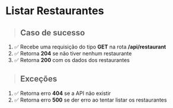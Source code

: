 # Listar Restaurantes

> ## Caso de sucesso

1. ✅ Recebe uma requisição do tipo **GET** na rota **/api/restaurant**
3. ✅ Retorna **204** se não tiver nenhum restaurante
4. ✅ Retorna **200** com os dados dos restaurantes

> ## Exceções

1. ✅ Retorna erro **404** se a API não existir
2. ✅ Retorna erro **500** se der erro ao tentar listar os restaurantes